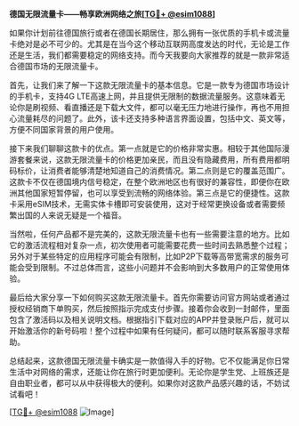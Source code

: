 **德国无限流量卡——畅享欧洲网络之旅[[TG💪+ @esim1088](https://t.me/s/esim1088)]**

如果你计划前往德国旅行或者在德国长期居住，那么拥有一张优质的手机卡或流量卡绝对是必不可少的。尤其是在当今这个移动互联网高度发达的时代，无论是工作还是生活，我们都需要稳定的网络支持。而今天我要向大家推荐的就是一款非常适合德国市场的无限流量卡。

首先，让我们来了解一下这款无限流量卡的基本信息。它是一款专为德国市场设计的手机卡，支持4G LTE高速上网，并且提供无限制的数据流量服务。这意味着无论你是刷视频、看直播还是下载大文件，都可以毫无压力地进行操作，再也不用担心流量耗尽的问题了。此外，该卡还支持多种语言界面设置，包括中文、英文等，方便不同国家背景的用户使用。

接下来我们聊聊这款卡的优点。第一点就是它的价格非常实惠。相较于其他国际漫游套餐来说，这款无限流量卡的价格更加亲民，而且没有隐藏费用，所有费用都明码标价，让消费者能够清楚地知道自己的消费情况。第二点则是它的覆盖范围广。这款卡不仅在德国境内信号稳定，在整个欧洲地区也有很好的兼容性，即便你在欧洲其他国家短暂停留，也可以享受到流畅的网络体验。第三点是它的便捷性。这款卡采用eSIM技术，无需实体卡槽即可安装使用，这对于经常更换设备或者需要频繁出国的人来说无疑是一个福音。

当然啦，任何产品都不是完美的，这款无限流量卡也有一些需要注意的地方。比如它的激活流程相对复杂一点，初次使用者可能需要花费一些时间去熟悉整个过程；另外对于某些特定的应用程序可能会有限制，比如P2P下载等高带宽需求的服务可能会受到限制。不过总体而言，这些小问题并不会影响到大多数用户的正常使用体验。

最后给大家分享一下如何购买这款无限流量卡。首先你需要访问官方网站或者通过授权经销商下单购买，然后按照指示完成支付步骤。接着你会收到一封邮件，里面包含了激活码以及相关说明文档。根据指引下载对应的APP并登录账户后，就可以开始激活你的新号码啦！整个过程中如果有任何疑问，都可以随时联系客服寻求帮助。

总结起来，这款德国无限流量卡确实是一款值得入手的好物。它不仅能满足你日常生活中对网络的需求，还能让你在旅行时更加便利。无论你是学生党、上班族还是自由职业者，都可以从中获得极大的便利。如果你对这款产品感兴趣的话，不妨试试看吧！

[[TG💪+ @esim1088](https://t.me/s/esim1088) ![Image](https://i.postimg.cc/4NQfJmqS/Snipaste-2025-05-13-00-14-12.png)]